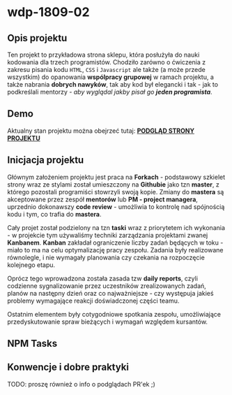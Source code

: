 # wdp-1809-02

## Opis projektu

  Ten projekt to przykładowa strona sklepu, która posłużyła do nauki kodowania dla trzech programistów.
  Chodziło zarówno o ćwiczenia z zakresu pisania kodu `HTML`, `CSS` i `Javascript` ale także (a może przede wszystkim)
  do opanowania **wspólpracy grupowej** w ramach projektu, a także nabrania **dobrych nawyków**, tak aby kod był elegancki
  i tak - jak to podkreślali mentorzy - _aby wyglądal jakby pisał go **jeden programista**_.

## Demo
  
  Aktualny stan projektu można obejrzeć tutaj:   [**PODGLĄD STRONY PROJEKTU**](https://endriu17.github.io/wdp-1809-02/.)
  
## Inicjacja projektu

Głównym założeniem projektu jest praca na **Forkach** - podstawowy szkielet strony wraz ze stylami został umieszczony na **Githubie** jako tzn **master**, z którego pozostali programiści stowrzyli swoją kopie. Zmiany do **mastera** są akceptowane przez zespół **mentorów** lub **PM - project managera**, uprzednio dokonawszy **code review** - umożliwia to kontrolę nad spójnością kodu i tym, co trafia do **mastera**.

Cały projet został podzielony na tzn **taski** wraz z priorytetem ich wykonania - w projekcie tym używaliśmy techniki zarządzania projektami zwanej **Kanbanem**. **Kanban** zakładał ograniczenie liczby zadań będących w toku - miało to ma na celu optymalizację pracy zespołu. Zadania były realizowane równolegle, i nie wymagały planowania czy czekania na rozpoczęcie kolejnego etapu. 

Oprócz tego wprowadzona została zasada tzw **daily reports**, czyli codzienne sygnalizowanie przez uczestników zrealizowanych zadań, planów na następny dzień oraz co najważniejsze - czy występuja jakieś problemy wymagające reakcji doświadczonej części teamu.

Ostatnim elementem były cotygodniowe spotkania zespołu, umożliwiające przedyskutowanie spraw bieżących i wymagań względem kursantów.

## NPM Tasks

## Konwencje i dobre praktyki

TODO: proszę również o info o podglądach PR'ek ;)
